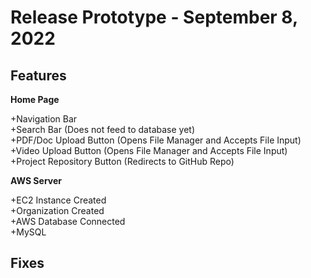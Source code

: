 # Release Prototype - September 8, 2022

## Features

**Home Page**  

+Navigation Bar  
+Search Bar (Does not feed to database yet)  
+PDF/Doc Upload Button (Opens File Manager and Accepts File Input)  
+Video Upload Button (Opens File Manager and Accepts File Input)  
+Project Repository Button (Redirects to GitHub Repo)  


**AWS Server**  

+EC2 Instance Created  
+Organization Created  
+AWS Database Connected  
+MySQL

## Fixes


